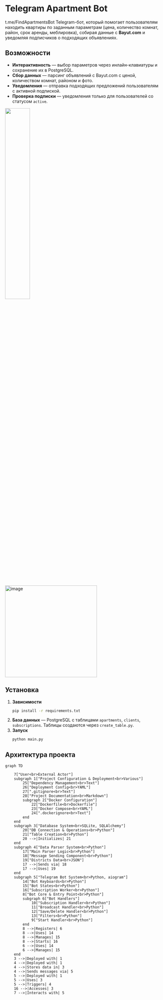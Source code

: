 # Telegram Apartment Bot  
t.me/FindApartmentsBot
Telegram-бот, который помогает пользователям находить квартиры по заданным параметрам (цена, количество комнат, район, срок аренды, меблировка), собирая данные с **Bayut.com** и уведомляя подписчиков о подходящих объявлениях.  

## Возможности  
- **Интерактивность** — выбор параметров через инлайн-клавиатуры и сохранение их в PostgreSQL.  
- **Сбор данных** — парсинг объявлений с Bayut.com с ценой, количеством комнат, районом и фото.  
- **Уведомления** — отправка подходящих предложений пользователям с активной подпиской.  
- **Проверка подписки** — уведомления только для пользователей со статусом `active`.  

<img src="https://github.com/user-attachments/assets/0b65b8b0-e926-4871-a2b6-1995cdac9099" width="40%">  
<img src="https://github.com/user-attachments/assets/fab729e6-51d3-4b9f-be20-19b5c851a01c" width="300" alt="image" />  

## Установка  
1. **Зависимости**  
   ```bash
   pip install -r requirements.txt
   ```  
2. **База данных** — PostgreSQL с таблицами `apartments`, `clients`, `subscriptions`. Таблицы создаются через `create_table.py`.  
3. **Запуск**  
   ```bash
   python main.py
   ```  



## Архитектура проекта

```mermaid
graph TD

    7["User<br>External Actor"]
    subgraph 1["Project Configuration & Deployment<br>Various"]
        25["Dependency Management<br>Text"]
        26["Deployment Config<br>YAML"]
        27[".gitignore<br>Text"]
        28["Project Documentation<br>Markdown"]
        subgraph 2["Docker Configuration"]
            22["Dockerfile<br>Dockerfile"]
            23["Docker Compose<br>YAML"]
            24[".dockerignore<br>Text"]
        end
    end
    subgraph 3["Database System<br>SQLite, SQLAlchemy"]
        20["DB Connection & Operations<br>Python"]
        21["Table Creation<br>Python"]
        20 -->|Initializes| 21
    end
    subgraph 4["Data Parser System<br>Python"]
        17["Main Parser Logic<br>Python"]
        18["Message Sending Component<br>Python"]
        19["Districts Data<br>JSON"]
        17 -->|Sends via| 18
        17 -->|Uses| 19
    end
    subgraph 5["Telegram Bot System<br>Python, aiogram"]
        14["Bot Keyboards<br>Python"]
        15["Bot States<br>Python"]
        16["Subscription Worker<br>Python"]
        8["Bot Core & Entry Point<br>Python"]
        subgraph 6["Bot Handlers"]
            10["Subscription Handler<br>Python"]
            11["Broadcast Handler<br>Python"]
            12["Save/Delete Handler<br>Python"]
            13["Filters<br>Python"]
            9["Start Handler<br>Python"]
        end
        8 -->|Registers| 6
        8 -->|Uses| 14
        8 -->|Manages| 15
        8 -->|Starts| 16
        6 -->|Uses| 14
        6 -->|Manages| 15
    end
    3 -->|Deployed with| 1
    4 -->|Deployed with| 1
    4 -->|Stores data in| 3
    4 -->|Sends messages via| 5
    5 -->|Deployed with| 1
    5 -->|Uses| 3
    5 -->|Triggers| 4
    16 -->|Accesses| 3
    7 -->|Interacts with| 5
```

